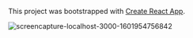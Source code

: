 This project was bootstrapped with [Create React App](https://github.com/facebook/create-react-app).


![screencapture-localhost-3000-1601954756842](https://user-images.githubusercontent.com/61637107/97825656-f238c680-1c84-11eb-8e1e-c31c127412d1.png)
